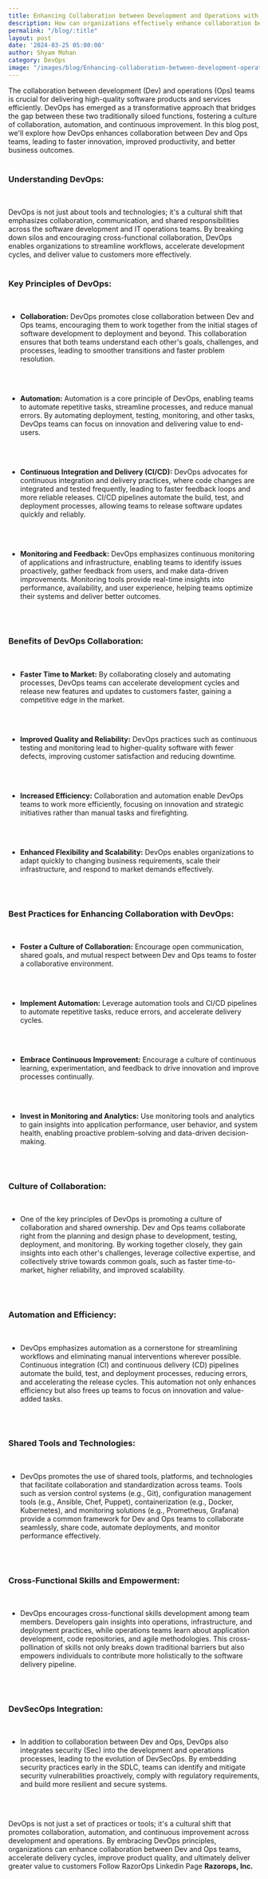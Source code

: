```yaml
---
title: Enhancing Collaboration between Development and Operations with DevOps
description: How can organizations effectively enhance collaboration between development and operations teams through the implementation of DevOps practices?
permalink: "/blog/:title"
layout: post
date: '2024-03-25 05:00:00'
author: Shyam Mohan
category: DevOps
image: "/images/blog/Enhancing-collaboration-between-development-operations-with-devOps.png"
---
```


The collaboration between development (Dev) and operations (Ops) teams is crucial for delivering high-quality software products and services efficiently. DevOps has emerged as a transformative approach that bridges the gap between these two traditionally siloed functions, fostering a culture of collaboration, automation, and continuous improvement. In this blog post, we'll explore how DevOps enhances collaboration between Dev and Ops teams, leading to faster innovation, improved productivity, and better business outcomes.
<br>
<br>

### **Understanding DevOps:**
<br>

DevOps is not just about tools and technologies; it's a cultural shift that emphasizes collaboration, communication, and shared responsibilities across the software development and IT operations teams. By breaking down silos and encouraging cross-functional collaboration, DevOps enables organizations to streamline workflows, accelerate development cycles, and deliver value to customers more effectively.
<br>
<br>

### **Key Principles of DevOps:**
<br>

* **Collaboration:** DevOps promotes close collaboration between Dev and Ops teams, encouraging them to work together from the initial stages of software development to deployment and beyond. This collaboration ensures that both teams understand each other's goals, challenges, and processes, leading to smoother transitions and faster problem resolution.
<br>
<br>

* **Automation:** Automation is a core principle of DevOps, enabling teams to automate repetitive tasks, streamline processes, and reduce manual errors. By automating deployment, testing, monitoring, and other tasks, DevOps teams can focus on innovation and delivering value to end-users.
<br>
<br>

* **Continuous Integration and Delivery (CI/CD):** DevOps advocates for continuous integration and delivery practices, where code changes are integrated and tested frequently, leading to faster feedback loops and more reliable releases. CI/CD pipelines automate the build, test, and deployment processes, allowing teams to release software updates quickly and reliably.
<br>
<br>

* **Monitoring and Feedback:** DevOps emphasizes continuous monitoring of applications and infrastructure, enabling teams to identify issues proactively, gather feedback from users, and make data-driven improvements. Monitoring tools provide real-time insights into performance, availability, and user experience, helping teams optimize their systems and deliver better outcomes.
<br>
<br>

### **Benefits of DevOps Collaboration:**
<br>

* **Faster Time to Market:** By collaborating closely and automating processes, DevOps teams can accelerate development cycles and release new features and updates to customers faster, gaining a competitive edge in the market.
<br>
<br>

* **Improved Quality and Reliability:** DevOps practices such as continuous testing and monitoring lead to higher-quality software with fewer defects, improving customer satisfaction and reducing downtime.
<br>
<br>

* **Increased Efficiency:** Collaboration and automation enable DevOps teams to work more efficiently, focusing on innovation and strategic initiatives rather than manual tasks and firefighting.
<br>
<br>

* **Enhanced Flexibility and Scalability:** DevOps enables organizations to adapt quickly to changing business requirements, scale their infrastructure, and respond to market demands effectively.
<br>
<br>

### **Best Practices for Enhancing Collaboration with DevOps:**
<br>

* **Foster a Culture of Collaboration:** Encourage open communication, shared goals, and mutual respect between Dev and Ops teams to foster a collaborative environment.
<br>
<br>

* **Implement Automation:** Leverage automation tools and CI/CD pipelines to automate repetitive tasks, reduce errors, and accelerate delivery cycles.
<br>
<br>


* **Embrace Continuous Improvement:** Encourage a culture of continuous learning, experimentation, and feedback to drive innovation and improve processes continually.
<br>
<br>

* **Invest in Monitoring and Analytics:** Use monitoring tools and analytics to gain insights into application performance, user behavior, and system health, enabling proactive problem-solving and data-driven decision-making.
<br>
<br>

### **Culture of Collaboration:**
<br>

* One of the key principles of DevOps is promoting a culture of collaboration and shared ownership. Dev and Ops teams collaborate right from the planning and design phase to development, testing, deployment, and monitoring. By working together closely, they gain insights into each other's challenges, leverage collective expertise, and collectively strive towards common goals, such as faster time-to-market, higher reliability, and improved scalability.
<br>
<br>

### **Automation and Efficiency:**
<br>


* DevOps emphasizes automation as a cornerstone for streamlining workflows and eliminating manual interventions wherever possible. Continuous integration (CI) and continuous delivery (CD) pipelines automate the build, test, and deployment processes, reducing errors, and accelerating the release cycles. This automation not only enhances efficiency but also frees up teams to focus on innovation and value-added tasks.
<br>
<br>

### **Shared Tools and Technologies:**
<br>

* DevOps promotes the use of shared tools, platforms, and technologies that facilitate collaboration and standardization across teams. Tools such as version control systems (e.g., Git), configuration management tools (e.g., Ansible, Chef, Puppet), containerization (e.g., Docker, Kubernetes), and monitoring solutions (e.g., Prometheus, Grafana) provide a common framework for Dev and Ops teams to collaborate seamlessly, share code, automate deployments, and monitor performance effectively.
<br>
<br>

### **Cross-Functional Skills and Empowerment:**
<br>

* DevOps encourages cross-functional skills development among team members. Developers gain insights into operations, infrastructure, and deployment practices, while operations teams learn about application development, code repositories, and agile methodologies. This cross-pollination of skills not only breaks down traditional barriers but also empowers individuals to contribute more holistically to the software delivery pipeline.
<br>
<br>

### **DevSecOps Integration:**
<br>

* In addition to collaboration between Dev and Ops, DevOps also integrates security (Sec) into the development and operations processes, leading to the evolution of DevSecOps. By embedding security practices early in the SDLC, teams can identify and mitigate security vulnerabilities proactively, comply with regulatory requirements, and build more resilient and secure systems.
<br>
<br>

DevOps is not just a set of practices or tools; it's a cultural shift that promotes collaboration, automation, and continuous improvement across development and operations. By embracing DevOps principles, organizations can enhance collaboration between Dev and Ops teams, accelerate delivery cycles, improve product quality, and ultimately deliver greater value to customers  Follow RazorOps Linkedin Page <a href="https://www.linkedin.com/company/razorops/" target=_blank style="text-decoration: none"> <b>Razorops, Inc.</b></a>